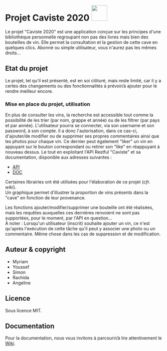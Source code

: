 # Projet Caviste 2020   <img src="/logo/Vin.png" width="50">

Le projet "Caviste 2020" est une application conçue sur les principes d'une bibliothèque personnelle regroupant non pas des livres mais bien des bouteilles de vin.
Elle permet la consultation et la gestion de cette cave en quelques clics.
Abonné ou simple utilisateur, vous n'aurez pas les mêmes droits...

## Etat du projet
Le projet, tel qu'il est présenté, est en soi clôturé, mais reste limité, car il y a certes des changements ou des fonctionnalités à prévoir/à ajouter pour le rendre meilleur encore. 

### Mise en place du projet, utilisation
En plus de consulter les vins, la recherche est accessible tout comme la possibilité de les trier (par nom, grappe et année) ou de les filtrer (par pays et par année). L'utilisateur pourra se connecter, via son username et son password, à son compte. Il a donc l'autorisation, dans ce cas-ci, d'ajouter/de modifier ou de supprimer ses propres commentaires ainsi que les photos pour chaque vin. Ce dernier peut également "liker" un vin en appuyant sur le bouton correspondant ou retirer son "like" en réappuyant à nouveau dessus. Le tout en exploitant l'API Restful "Caviste" et sa documentation, disponible aux adresses suivantes : <br/>
- [API](http://cruth.phpnet.org/epfc/caviste/public/index.php/api/wines/) <br/>
- [DOC](http://cruth.phpnet.org/epfc/caviste/public/index.php)

Certaines librairies ont été utilisées pour l'élaboration de ce projet (<em>cfr. wiki</em>).<br/>
Un graphique permet d'illustrer la proportion de vins présents dans la "cave" en fonction de leur provenance.

Les fonctions ajouter/modifier/supprimer une bouteille ont été réalisées, mais les requêtes auxquelles ces dernières renvoient ne sont pas supportées, pour le moment, par l'API en question...<br/>
À noter :
Lorsqu'un utilisateur (inscrit) souhaite ajouter un vin, ce n'est qu'après l'exécution de cette tâche qu'il peut y associer une photo ou un commentaire. Même chose dans les cas de suppression et de modification.

## Auteur & copyright
- Myriam
- Youssef
- Simon
- Rachida
- Angeline

## Licence
Sous licence MIT.


## Documentation
Pour la documentation, nous vous invitons à parcourir/à lire attentivement le [Wiki](https://github.com/simsolden/jsProject/wiki).



